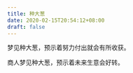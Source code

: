 ```yaml
---
title: 种大葱
date: 2020-02-15T20:54:12+08:00
draft: false
---
```


梦见种大葱，预示着努力付出就会有所收获。

商人梦见种大葱，预示着未来生意会好转。

